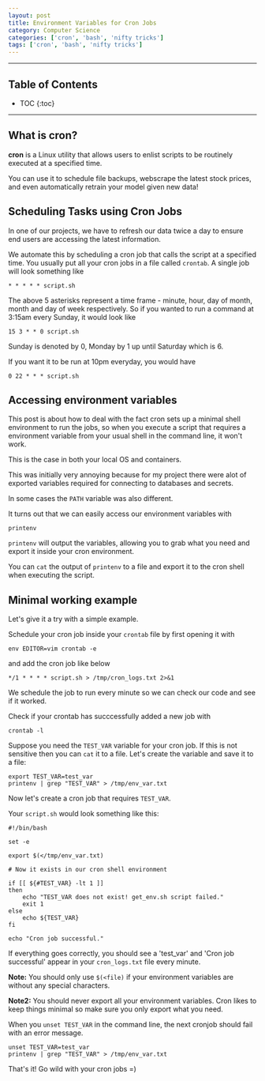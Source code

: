 ```yaml
---
layout: post
title: Environment Variables for Cron Jobs
category: Computer Science
categories: ['cron', 'bash', 'nifty tricks']
tags: ['cron', 'bash', 'nifty tricks']
---
```


---
<h2 class="no_toc">Table of Contents</h2>

* TOC
{:toc}

<!-- Need this for table of contents above -->
---

## What is cron?

__cron__ is a Linux utility that allows users to enlist scripts to be routinely executed at a specified time. 

You can use it to schedule file backups, webscrape the latest stock prices, and even automatically retrain your model given new data!

## Scheduling Tasks using Cron Jobs

In one of our projects, we have to refresh our data twice a day to ensure end users are accessing the latest information.

We automate this by scheduling a cron job that calls the script at a specified time. You usually put all your cron jobs in a file called `crontab`. A single job will look something like

```{bash}
* * * * * script.sh
```

The above 5 asterisks represent a time frame - minute, hour, day of month, month and day of week respectively. So if you wanted to run a command at 3:15am every Sunday, it would look like

```{bash}
15 3 * * 0 script.sh
```
Sunday is denoted by 0, Monday by 1 up until Saturday which is 6.

If you want it to be run at 10pm everyday, you would have 

```{bash}
0 22 * * * script.sh
```

## Accessing environment variables

This post is about how to deal with the fact cron sets up a minimal shell environment to run the jobs, so when you execute a script that requires a environment variable from your usual shell in the command line, it won't work.

This is the case in both your local OS and containers. 

This was initially very annoying because for my project there were alot of exported variables required for connecting to databases and secrets.

In some cases the `PATH` variable was also different. 

It turns out that we can easily access our environment variables with

```{bash}
printenv
```

`printenv` will output the variables, allowing you to grab what you need and export it inside your cron environment.  

You can `cat` the output of `printenv` to a file and export it to the cron shell when executing the script.

## Minimal working example

Let's give it a try with a simple example. 

Schedule your cron job inside your `crontab` file by first opening it with

```{bash}
env EDITOR=vim crontab -e 
``` 

and add the cron job like below
 
```{bash}
*/1 * * * * script.sh > /tmp/cron_logs.txt 2>&1
```

We schedule the job to run every minute so we can check our code and see if it worked.

Check if your crontab has succcessfully added a new job with

```{bash}
crontab -l
```

Suppose you need the `TEST_VAR` variable for your cron job. If this is not sensitive then you can `cat` it to a file. Let's create the variable and save it to a file:

```{bash}
export TEST_VAR=test_var
printenv | grep "TEST_VAR" > /tmp/env_var.txt
```

Now let's create a cron job that requires `TEST_VAR`.

Your `script.sh` would look something like this:

```{bash}
#!/bin/bash 

set -e 

export $(</tmp/env_var.txt)

# Now it exists in our cron shell environment 

if [[ ${#TEST_VAR} -lt 1 ]] 
then 
    echo "TEST_VAR does not exist! get_env.sh script failed."
    exit 1
else
    echo ${TEST_VAR}
fi

echo "Cron job successful."
```

If everything goes correctly, you should see a 'test_var' and 'Cron job successful' appear in your `cron_logs.txt` file every minute.

__Note:__ You should only use `$(<file)` if your environment variables are without any special characters. 

__Note2:__ You should never export all your environment variables. Cron likes to keep things minimal so make sure you only export what you need. 

When you `unset TEST_VAR` in the command line, the next cronjob should fail with an error message. 

```{bash}
unset TEST_VAR=test_var
printenv | grep "TEST_VAR" > /tmp/env_var.txt
```

That's it! Go wild with your cron jobs =) 
